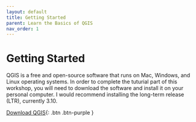 ```yaml
---
layout: default
title: Getting Started
parent: Learn the Basics of QGIS
nav_order: 1
---
```


# Getting Started

QGIS is a free and open-source software that runs on Mac, Windows, and Linux operating systems. In order to complete the tuturial part of this workshop, you will need to download the software and install it on your personal computer. I would recommend installing the long-term release (LTR), currently 3.10.

[Download QGIS](https://www.qgis.org/){: .btn .btn-purple }
